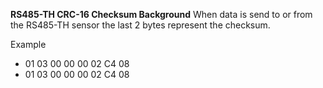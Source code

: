 **RS485-TH CRC-16 Checksum Background**
When data is send to or from the RS485-TH sensor the last 2 bytes represent the checksum. 

Example
- 01 03 00 00 00 02 C4 08
- 01 03 00 00 00 02 C4 08


